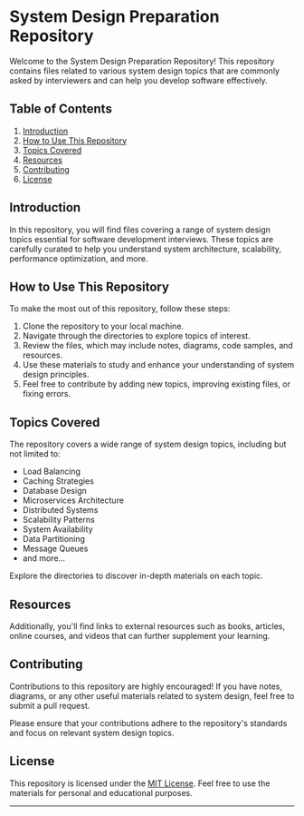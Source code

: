 
# System Design Preparation Repository

Welcome to the System Design Preparation Repository! This repository contains files related to various system design topics that are commonly asked by interviewers and can help you develop software effectively.

## Table of Contents
 
1. [Introduction](#introduction)
2. [How to Use This Repository](#how-to-use-this-repository)
3. [Topics Covered](#topics-covered)
4. [Resources](#resources)
5. [Contributing](#contributing)
6. [License](#license)

## Introduction
 
In this repository, you will find files covering a range of system design topics essential for software development interviews. These topics are carefully curated to help you understand system architecture, scalability, performance optimization, and more.

## How to Use This Repository

To make the most out of this repository, follow these steps:

1. Clone the repository to your local machine.
2. Navigate through the directories to explore topics of interest.
3. Review the files, which may include notes, diagrams, code samples, and resources.
4. Use these materials to study and enhance your understanding of system design principles.
5. Feel free to contribute by adding new topics, improving existing files, or fixing errors.

## Topics Covered

The repository covers a wide range of system design topics, including but not limited to:

- Load Balancing
- Caching Strategies
- Database Design
- Microservices Architecture
- Distributed Systems
- Scalability Patterns
- System Availability
- Data Partitioning
- Message Queues
- and more...

Explore the directories to discover in-depth materials on each topic.
 
## Resources

Additionally, you'll find links to external resources such as books, articles, online courses, and videos that can further supplement your learning.

## Contributing

Contributions to this repository are highly encouraged! If you have notes, diagrams, or any other useful materials related to system design, feel free to submit a pull request.

Please ensure that your contributions adhere to the repository's standards and focus on relevant system design topics.

## License

This repository is licensed under the [MIT License](LICENSE). Feel free to use the materials for personal and educational purposes.

---
